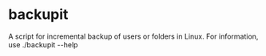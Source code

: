 # backupit
A script for incremental backup of users or folders in Linux. For information, use ./backupit --help
